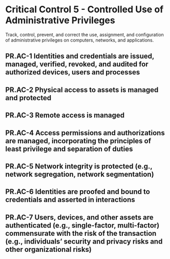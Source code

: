 # Critical Control 5 - Controlled Use of Administrative Privileges
Track, control, prevent, and correct the use, assignment, and configuration of administrative privileges on computers, networks, and applications.
## PR.AC-1 Identities and credentials are issued, managed, verified, revoked, and audited for authorized devices, users and processes
## PR.AC-2 Physical access to assets is managed and protected
## PR.AC-3 Remote access is managed
## PR.AC-4 Access permissions and authorizations are managed, incorporating the principles of least privilege and separation of duties
## PR.AC-5 Network integrity is protected (e.g., network segregation, network segmentation)
## PR.AC-6 Identities are proofed and bound to credentials and asserted in interactions
## PR.AC-7 Users, devices, and other assets are authenticated (e.g., single-factor, multi-factor) commensurate with the risk of the transaction (e.g., individuals’ security and privacy risks and other organizational risks)
